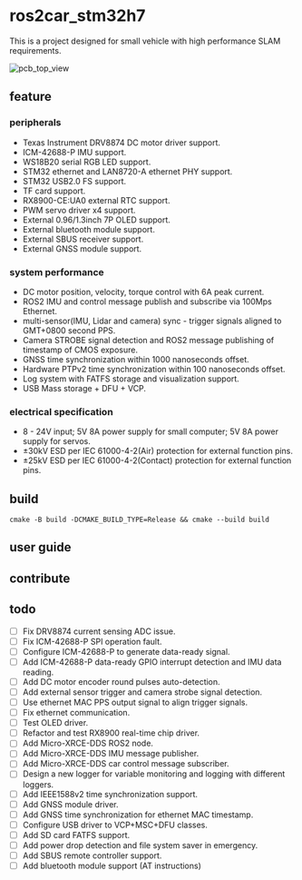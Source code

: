 # ros2car_stm32h7

This is a project designed for small vehicle with high performance SLAM requirements.

![pcb_top_view](https://github.com/pansamic/ros2car_stm32h7/docs/pcb_top_view.png)

## feature

### peripherals

* Texas Instrument DRV8874 DC motor driver support.
* ICM-42688-P IMU support.
* WS18B20 serial RGB LED support.
* STM32 ethernet and LAN8720-A ethernet PHY support.
* STM32 USB2.0 FS support.
* TF card support.
* RX8900-CE:UA0 external RTC support.
* PWM servo driver x4 support.
* External 0.96/1.3inch 7P OLED support.
* External bluetooth module support.
* External SBUS receiver support.
* External GNSS module support.

### system performance

* DC motor position, velocity, torque control with 6A peak current.
* ROS2 IMU and control message publish and subscribe via 100Mps Ethernet.
* multi-sensor(IMU, Lidar and camera) sync - trigger signals aligned to GMT+0800 second PPS.
* Camera STROBE signal detection and ROS2 message publishing of timestamp of CMOS exposure.
* GNSS time synchronization within 1000 nanoseconds offset.
* Hardware PTPv2 time synchronization within 100 nanoseconds offset.
* Log system with FATFS storage and visualization support.
* USB Mass storage + DFU + VCP.

### electrical specification

* 8 - 24V input; 5V 8A power supply for small computer; 5V 8A power supply for servos.
* ±30kV ESD per IEC 61000-4-2(Air) protection for external function pins.
* ±25kV ESD per IEC 61000-4-2(Contact) protection for external function pins.

## build

```
cmake -B build -DCMAKE_BUILD_TYPE=Release && cmake --build build
```

## user guide

## contribute

## todo

- [ ] Fix DRV8874 current sensing ADC issue.
- [ ] Fix ICM-42688-P SPI operation fault.
- [ ] Configure ICM-42688-P to generate data-ready signal.
- [ ] Add ICM-42688-P data-ready GPIO interrupt detection and IMU data reading.
- [ ] Add DC motor encoder round pulses auto-detection.
- [ ] Add external sensor trigger and camera strobe signal detection.
- [ ] Use ethernet MAC PPS output signal to align trigger signals.
- [ ] Fix ethernet communication.
- [ ] Test OLED driver.
- [ ] Refactor and test RX8900 real-time chip driver.
- [ ] Add Micro-XRCE-DDS ROS2 node.
- [ ] Add Micro-XRCE-DDS IMU message publisher.
- [ ] Add Micro-XRCE-DDS car control message subscriber.
- [ ] Design a new logger for variable monitoring and logging with different loggers.
- [ ] Add IEEE1588v2 time synchronization support.
- [ ] Add GNSS module driver.
- [ ] Add GNSS time synchronization for ethernet MAC timestamp.
- [ ] Configure USB driver to VCP+MSC+DFU classes.
- [ ] Add SD card FATFS support.
- [ ] Add power drop detection and file system saver in emergency.
- [ ] Add SBUS remote controller support.
- [ ] Add bluetooth module support (AT instructions)